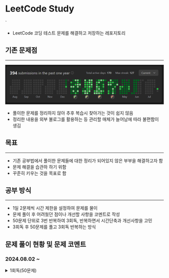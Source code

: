 # LeetCode Study
`
- LeetCode 코딩 테스트 문제를 해결하고 저장하는 레포지토리
## 기존 문제점
***
![sreensh](src/main/resources/img/LeetCodeScreenShot.PNG)
- 풀이한 문제를 정리하지 않아 추후 복습시 찾아가는 것이 쉽지 않음
- 정리한 내용을 외부 불로그를 활용하는 등 관리할 매체가 늘어남에 따라 불편함이 생김

## 목표
***
- 기존 공부법에서 풀이한 문제들에 대한 정리가 되어있지 않은 부부을 해결하고자 함
- 문제 해결을 습관하 하기 위함
- 꾸준히 키우는 것을 목표로 함

## 공부 방식
***
- 1일 2문제씩 시간 제한을 설정하여 문제를 물이
- 문제 풀이 후 어려웠던 점이나 개선할 사항을 코멘트로 작성
- 50문제 단위로 3번 반복하여 3회독, 반복하면서 시간단축과 개선사항을 고민
- 3회독 후 50문제를 풀고 3회독 반복하는 방식

## 문제 풀이 현황 및 문제 코멘트
### 2024.08.02 ~
<details>
<summary>1회독(50문제)</summary>
<br>

| 문제	                                                   | 난이도  | 걸린시간 | 제한시간	 |     날짜     | 코멘트                                                |
|:------------------------------------------------------|:----:|:----:|:-----:|:----------:|:---------------------------------------------------|
| 1. Two Sum                                            | easy |  11  |  25   | 2024/08/02 |                                                    |
| 21. PalindromeNumber                                  | easy |  19  |  25   | 2024/08/02 |                                                    |
| 14. Longest Common Prefix                             | easy |  12  |  25   | 2024/08/03 |                                                    |
| 21. Merge Two Sorted Lists                            | easy |  TO  |  25   | 2024/08/03 | 리스트 자료의 특성을 잘 생각해서 풀어보자                            |
| 14. SqrtX                                             | easy |  23  |  25   | 2024/08/04 | 이진 탐색을 너무 늦게 생각했다                                  |
| 190. Reverse Bits                                     | easy |  12  |  25   | 2024/08/04 | 비트 연산자를 빠르게 생각해 내서 쉽게 풀었음                          |
| 441. Arranging Coins                                  | easy |  15  |  25   | 2024/08/05 | 수학적 접근                                             |
| 530. MinimumAbsoluteDifferenceInBST                   | easy |  21  |  25   | 2024/08/05 |                                                    |
| 2053. Kth Distinct String in an Array                 | easy |  20  |  25   | 2024/08/06 | 문제 해석에서 시간 소요, 맵 자료구조 하나로 해결 가능해 보임                |
| 2144. Minimum Cost Of Buying Candies With Discount    | easy |  11  |  25   | 2024/08/06 | 내림 차순 배열을 생각하다 3의 배수를 의미하는 변수를 추가함으로써 더 간결하게 구현하였음 |
| 1822. Sign of the Product of an Array                 | easy |  6   |  25   | 2024/08/07 | 초기에 자료형의 메모리를 고려하지 않고 설계하다가 오버플로우 발생               |
| 2129. Capitalize the Title                            | easy |  22  |  25   | 2024/08/07 | 마지막 공백(" ") 제거를 유의해야 한다                            |
| 2716. Minimize String Length                          | easy |  7   |  25   | 2024/08/08 |                                                    |
| 1827. Minimum Operations to Make the Array Increasing | easy |  6   |  25   | 2024/08/08 |                                                    |
| 1518. Water Bottles                                   | easy |  8   |  25   | 2024/08/09 |                                                    |
| 559. Maximum Depth of N-ary Tree                      | easy |  15  |  25   | 2024/08/09 | 트리에서 문제해결 할 때 경게값에서 문제가 발생(뿌리, 잎)하는 것을 조심하자        |
| 674. Longest Continuous Increasing Subsequence        | easy |  20  |  25   | 2024/08/10 |                                                    |
| 680. Valid Palindrome II                              | easy |  15  |  25   | 2024/08/10 | 회문 문제의 한 유형.                                       |

</details>